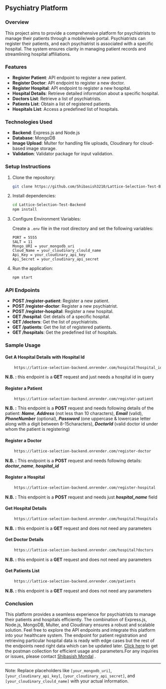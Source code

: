 ## Psychiatry Platform

### Overview

This project aims to provide a comprehensive platform for psychiatrists to manage their patients through a mobile/web portal. Psychiatrists can register their patients, and each psychiatrist is associated with a specific hospital. The system ensures clarity in managing patient records and streamlining hospital affiliations.

### Features

- **Register Patient**: API endpoint to register a new patient.
- **Register Doctor**: API endpoint to register a new doctor.
- **Register Hospital**: API endpoint to register a new hospital.
- **Hospital Details**: Retrieve detailed information about a specific hospital.
- **Doctors List**: Retrieve a list of psychiatrists.
- **Patients List**: Obtain a list of registered patients.
- **Hospitals List**: Access a predefined list of hospitals.

### Technologies Used

- **Backend**: Express.js and Node.js
- **Database**: MongoDB
- **Image Upload**: Multer for handling file uploads, Cloudinary for cloud-based image storage.
- **Validation**: Validator package for input validation.

### Setup Instructions

1. Clone the repository:

    ```bash
    git clone https://github.com/Shibasish3210/Lattice-Selection-Test-Backend
    ```

2. Install dependencies:

    ```bash
    cd Lattice-Selection-Test-Backend
    npm install
    ```

3. Configure Environment Variables:

    Create a `.env` file in the root directory and set the following variables:

    ```env
    PORT = 5555
    SALT = 11
    Mongo_URI = your_mongodb_uri
    Cloud_Name = your_cloudinary_clould_name
    Api_Key = your_cloudinary_api_key
    Api_Secret = your_cloudinary_api_secret
    ```

4. Run the application:

    ```bash
    npm start
    ```

### API Endpoints

- **POST /register-patient**: Register a new patient.
- **POST /register-doctor**: Register a new psychiatrist.
- **POST /register-hospital**: Register a new hospital.
- **GET /hospital**: Get details of a specific hospital.
- **GET /doctors**: Get the list of psychiatrists.
- **GET /patients**: Get the list of registered patients.
- **GET /hospitals**: Get the predefined list of hospitals.

### Sample Usage

#### Get A Hospital Details with Hospital Id

```bash
    https://lattice-selection-backend.onrender.com/hospital?hospital_id=65ae8b5bd4161f2ad9a62800
```
**N.B. :** this endpoint is a **GET** request and just needs a hospital id in query

#### Register a Patient

```bash
    https://lattice-selection-backend.onrender.com/register-patient
```
**N.B. :** This endpoint is a **POST** request and needs following details of the patient:
    ***Name***, 
    ***Address*** (not less than 10 characters), 
    ***Email*** (valid), 
    ***PhoneNumber*** (optional), 
    ***Password*** (one uppercase & lowercase letter along with a digit between 8-15characters), 
    ***DoctorId*** (valid doctor id under whom the patient is registering)


#### Register a Doctor

```bash
    https://lattice-selection-backend.onrender.com/register-doctor
```
**N.B. :** This endpoint is a **POST** request and needs following details:
    ***doctor_name***,
    ***hospital_id***

#### Register a Hospital

```bash
    https://lattice-selection-backend.onrender.com/register-hospital
```
**N.B. :** This endpoint is a **POST** request and needs just ***hospital_name*** field

#### Get Hospital Details

```bash
    https://lattice-selection-backend.onrender.com/hospital?hospitals
```
**N.B. :** this endpoint is a **GET** request and does not need any parameters


#### Get Doctor Details

```bash
    https://lattice-selection-backend.onrender.com/hospital?doctors
```
**N.B. :** this endpoint is a **GET** request and does not need any parameters


#### Get Patients List 

```bash
    https://lattice-selection-backend.onrender.com/patients
```
**N.B. :** this endpoint is a **GET** request and does not need any parameters


### Conclusion

This platform provides a seamless experience for psychiatrists to manage their patients and hospitals efficiently. The combination of Express.js, Node.js, MongoDB, Multer, and Cloudinary ensures a robust and scalable solution. Feel free to explore the API endpoints and integrate this platform into your healthcare system. The endpoint for patient registration and retrieving particular hospital data is ready with edge cases but the rest of the endpoints need right data which can be updated later. [Click here](https://github.com/Shibasish3210/Lattice-Selection-Test-Backend/blob/master/Lattice%20Selection%20Test%20Collection.postman_collection.json) to get the postman collection for efficient usage and parameters.For any inquiries or issues, please contact [Shibasish Mondal](shibasish3210@gmail.com) .

---

Note: Replace placeholders like  `[your_mongodb_uri]`, `[your_cloudinary_api_key]`, `[your_cloudinary_api_secret]`, and `[your_cloudinary_clould_name]` with your actual information.